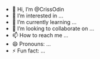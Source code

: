 - 👋 Hi, I’m @CrissOdin
- 👀 I’m interested in ...
- 🌱 I’m currently learning ...
- 💞️ I’m looking to collaborate on ...
- 📫 How to reach me ...
- 😄 Pronouns: ...
- ⚡ Fun fact: ...

<!---
CrissOdin/CrissOdin is a ✨ special ✨ repository because its `README.md` (this file) appears on your GitHub profile.
You can click the Preview link to take a look at your changes.
--->
